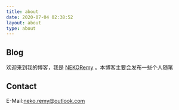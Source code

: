 ```yaml
---
title: about
date: 2020-07-04 02:38:52
layout: about
type: about
---
```


## Blog ##

欢迎来到我的博客，我是 [NEKORemy](https://github.com/nekoremy) 。本博客主要会发布一些个人随笔

## Contact ##

E-Mail:neko.remy@outlook.com